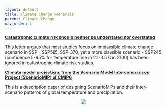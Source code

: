```yaml
---
layout: default
title: Climate Change Scenarios
parent: Climate Change
nav_order: 1
---
```


__[Catastrophic climate risk should neither be understated nor overstated](https://www.pnas.org/doi/epdf/10.1073/pnas.2214347119)__

This letter argues that most studies focus on implausible climate change scenario in SSP - SSP585, SSP-370, yet a more plausible scenario - SSP245 (confidence 5-95% for temperature rise in 2.1-3.5 C in 2100) has been ignored in catastrophic climate risk studies.


__[Climate model projections from the Scenario Model Intercomparison Project (ScenarioMIP) of CMIP6](https://esd.copernicus.org/articles/12/253/2021/)__

This is a description paper of designing ScenarioMIPs and their inter-scenario patterns of global temperature and precipitation.

<p align="center">
  <img src="https://esd.copernicus.org/articles/12/253/2021/esd-12-253-2021-f01-web.png">
</p>
